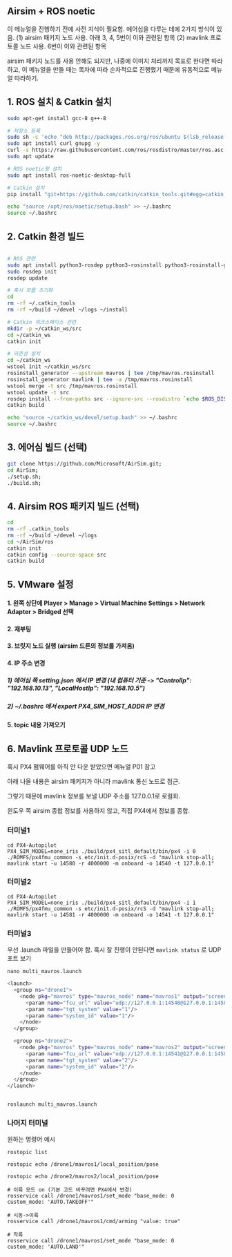 Airsim + ROS noetic
---

이 메뉴얼을 진행하기 전에 사전 지식이 필요함.
에어심을 다루는 데에 2가지 방식이 있음.
(1) airsim 패키지 노드 사용. 아래 3, 4, 5번이 이와 관련된 항목
(2) mavlink 프로토콜 노드 사용. 6번이 이와 관련된 항목

airsim 패키지 노드를 사용 안해도 되지만, 나중에 이미지 처리까지 목표로 한다면 따라하고, 
이 메뉴얼을 만들 때는 목차에 따라 순차적으로 진행했기 때문에 유동적으로 메뉴얼 따라하기.

## 1. ROS 설치 & Catkin 설치
```bash
sudo apt-get install gcc-8 g++-8

# 저장소 등록
sudo sh -c 'echo "deb http://packages.ros.org/ros/ubuntu $(lsb_release -sc) main" > /etc/apt/sources.list.d/ros-latest.list'
sudo apt install curl gnupg -y
curl -s https://raw.githubusercontent.com/ros/rosdistro/master/ros.asc | sudo apt-key add -
sudo apt update

# ROS noetic짱 설치
sudo apt install ros-noetic-desktop-full

# Catkin 설치
pip install "git+https://github.com/catkin/catkin_tools.git#egg=catkin_tools"

echo "source /opt/ros/noetic/setup.bash" >> ~/.bashrc
source ~/.bashrc

```

## 2. Catkin 환경 빌드
```bash

# ROS 관련
sudo apt install python3-rosdep python3-rosinstall python3-rosinstall-generator python3-wstool build-essential
sudo rosdep init
rosdep update

# 혹시 모를 초기화
cd
rm -rf ~/.catkin_tools
rm -rf ~/build ~/devel ~/logs ~/install

# Catkin 워크스페이스 관련
mkdir -p ~/catkin_ws/src
cd ~/catkin_ws
catkin init

# 의존성 설치
cd ~/catkin_ws
wstool init ~/catkin_ws/src
rosinstall_generator --upstream mavros | tee /tmp/mavros.rosinstall
rosinstall_generator mavlink | tee -a /tmp/mavros.rosinstall
wstool merge -t src /tmp/mavros.rosinstall
wstool update -t src
rosdep install --from-paths src --ignore-src --rosdistro `echo $ROS_DISTRO` -y
catkin build

echo "source ~/catkin_ws/devel/setup.bash" >> ~/.bashrc
source ~/.bashrc
```


## 3. 에어심 빌드 (선택)
```bash
git clone https://github.com/Microsoft/AirSim.git;
cd AirSim;
./setup.sh;
./build.sh;

```

## 4. Airsim ROS 패키지 빌드 (선택)
```bash
cd 
rm -rf .catkin_tools
rm -rf ~/build ~/devel ~/logs
cd ~/AirSim/ros
catkin init
catkin config --source-space src
catkin build
```

## 5. VMware 설정
#### 1. 왼쪽 상단에 Player > Manage > Virtual Machine Settings > Network Adapter > Bridged 선택
#### 2. 재부팅
#### 3. 브릿지 노드 실행 (airsim 드론의 정보를 가져옴)
#### 4. IP 주소 변경
##### 1) 에어심 쪽 setting.json 에서 IP 변경 (내 컴퓨터 기준 -> "ControlIp": "192.168.10.13", "LocalHostIp": "192.168.10.5")
##### 2) ~/.bashrc 에서 export PX4_SIM_HOST_ADDR IP 변경
####  5. topic 내용 가져오기

## 6. Mavlink 프로토콜 UDP 노드

혹시 PX4 펌웨어를 아직 안 다운 받았으면 메뉴얼 P01 참고

아래 나올 내용은 airsim 패키지가 아니라 mavlink 통신 노드로 접근.

그렇기 때문에 mavlink 정보를 보낼 UDP 주소를 127.0.0.1로 로컬화.

윈도우 쪽 airsim 종합 정보를 사용하지 않고, 직접 PX4에서 정보를 종합.


### 터미널1
```
cd PX4-Autopilot
PX4_SIM_MODEL=none_iris ./build/px4_sitl_default/bin/px4 -i 0 ./ROMFS/px4fmu_common -s etc/init.d-posix/rcS -d "mavlink stop-all; mavlink start -u 14580 -r 4000000 -m onboard -o 14540 -t 127.0.0.1"
```

### 터미널2
```
cd PX4-Autopilot
PX4_SIM_MODEL=none_iris ./build/px4_sitl_default/bin/px4 -i 1 ./ROMFS/px4fmu_common -s etc/init.d-posix/rcS -d "mavlink stop-all; mavlink start -u 14581 -r 4000000 -m onboard -o 14541 -t 127.0.0.1"
```

### 터미널3
우선 .launch 파일을 만들어야 함.
혹시 잘 진행이 안된다면 ```mavlink status``` 로 UDP 포트 보기
```
nano multi_mavros.launch
```

```bash
<launch>
  <group ns="drone1">
    <node pkg="mavros" type="mavros_node" name="mavros1" output="screen">
      <param name="fcu_url" value="udp://127.0.0.1:14540@127.0.0.1:14580" />
      <param name="tgt_system" value="1"/>
      <param name="system_id" value="1"/>
    </node>
  </group>

  <group ns="drone2">
    <node pkg="mavros" type="mavros_node" name="mavros2" output="screen">
      <param name="fcu_url" value="udp://127.0.0.1:14541@127.0.0.1:14581" />
      <param name="tgt_system" value="2"/>
      <param name="system_id" value="2"/>
    </node>
  </group>
</launch>



```

```
roslaunch multi_mavros.launch
```

### 나머지 터미널

원하는 명령어 예시

```
rostopic list
```

```
rostopic echo /drone1/mavros1/local_position/pose
```

```
rostopic echo /drone2/mavros2/local_position/pose
```

```
# 이륙 모드 on (기본 고드 바꾸려면 PX4에서 변경)
rosservice call /drone1/mavros1/set_mode "base_mode: 0
custom_mode: 'AUTO.TAKEOFF'"

# 시동->이륙
rosservice call /drone1/mavros1/cmd/arming "value: true"

# 착륙
rosservice call /drone1/mavros1/set_mode "base_mode: 0 
custom_mode: 'AUTO.LAND'"
```